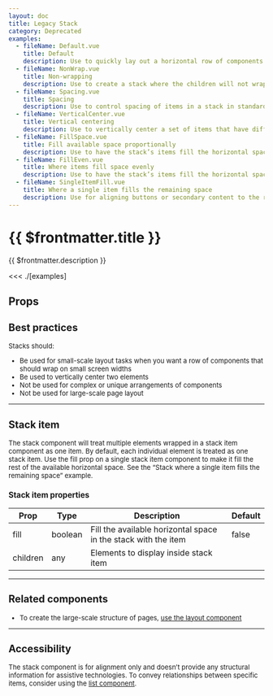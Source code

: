 ```yaml
---
layout: doc
title: Legacy Stack
category: Deprecated
examples:
  - fileName: Default.vue
    title: Default
    description: Use to quickly lay out a horizontal row of components and maintain their relative sizes. On small screens, children rows wrap down to additional rows as needed.
  - fileName: NonWrap.vue
    title: Non-wrapping
    description: Use to create a stack where the children will not wrap to new rows on small screens. As noted above, the wrap option defaults to true. This means you must explicitly set it to false to turn it off.
  - fileName: Spacing.vue
    title: Spacing
    description: Use to control spacing of items in a stack in standard increments. Use tight for less spacing, loose for more spacing, or none to remove normal spacing altogether.
  - fileName: VerticalCenter.vue
    title: Vertical centering
    description: Use to vertically center a set of items that have different heights.
  - fileName: FillSpace.vue
    title: Fill available space proportionally
    description: Use to have the stack’s items fill the horizontal space in the container but maintain their relative proportions.
  - fileName: FillEven.vue
    title: Where items fill space evenly
    description: Use to have the stack’s items fill the horizontal space in the container and be equal widths, regardless of their content.
  - fileName: SingleItemFill.vue
    title: Where a single item fills the remaining space
    description: Use for aligning buttons or secondary content to the right edge of another element, allowing it to wrap below on small screens.
---
```


# {{ $frontmatter.title }}

<Lede>

{{ $frontmatter.description }}

</Lede>

<Examples>

<<< ./[examples]

</Examples>

## Props

<PropsTable />

<div style="font-size: 0.8125rem">

## Best practices

Stacks should:

- Be used for small-scale layout tasks when you want a row of components that should wrap on small screen widths
- Be used to vertically center two elements
- Not be used for complex or unique arrangements of components
- Not be used for large-scale page layout

---

## Stack item

The stack component will treat multiple elements wrapped in a stack item component as one item. By default, each individual element is treated as one stack item. Use the fill prop on a single stack item component to make it fill the rest of the available horizontal space. See the “Stack where a single item fills the remaining space” example.

### Stack item properties

| Prop     | Type    | Description                                                    | Default |
| -------- | ------- | -------------------------------------------------------------- | ------- |
| fill     | boolean | Fill the available horizontal space in the stack with the item | false   |
| children | any     | Elements to display inside stack item                          |         |

---

## Related components

- To create the large-scale structure of pages, [use the layout component](https://polaris.shopify.com/components/layout)

---

## Accessibility

The stack component is for alignment only and doesn’t provide any structural information for assistive technologies. To convey relationships between specific items, consider using the [list component](https://polaris.shopify.com/components/list).


</div>

